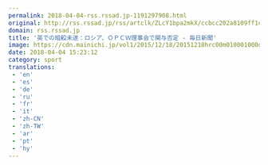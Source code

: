 ```yaml
---
permalink: 2018-04-04-rss.rssad.jp-1191297908.html
original: http://rss.rssad.jp/rss/artclk/ZLcY1bpa2mkX/ccbcc202a8109ff1c1d839c45c12508a?ul=IEkD7ig_aASfujmQ2Xz0NFxjludYfsEEmAXfS1RXo_7GavS5.5DQfYo1af.x_z86lPgg2jmM5Dlg_Fy5nkO9yedKfEPY
domain: rss.rssad.jp
title: '英での暗殺未遂：ロシア、ＯＰＣＷ理事会で関与否定 - 毎日新聞'
image: https://cdn.mainichi.jp/vol1/2015/12/18/20151218hrc00m010001000q/9.jpg?2
date: 2018-04-04 15:23:12
category: sport
translations: 
 - 'en'
 - 'es'
 - 'de'
 - 'ru'
 - 'fr'
 - 'it'
 - 'zh-CN'
 - 'zh-TW'
 - 'ar'
 - 'pt'
 - 'hy'
---
```


